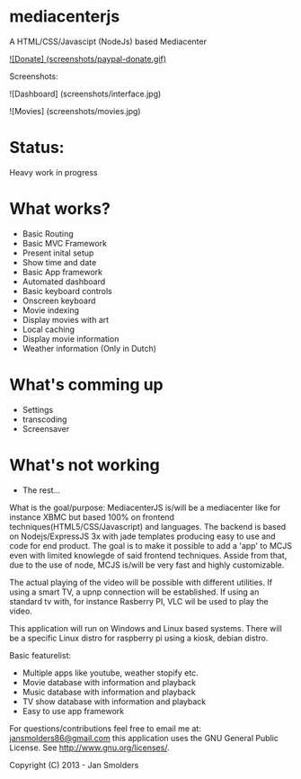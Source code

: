 mediacenterjs
=============

A HTML/CSS/Javascipt (NodeJs) based Mediacenter

[![Donate] (screenshots/paypal-donate.gif)](https://www.paypal.com/cgi-bin/webscr?cmd=_s-xclick&hosted_button_id=DHV3M4SST8C5L)


Screenshots: 

![Dashboard] (screenshots/interface.jpg)

![Movies] (screenshots/movies.jpg)

Status: 
=======

Heavy work in progress
		
What works?
===========

* Basic Routing
* Basic MVC Framework
* Present inital setup
* Show time and date
* Basic App framework
* Automated dashboard
* Basic keyboard controls
* Onscreen keyboard
* Movie indexing
* Display movies with art
* Local caching
* Display movie information
* Weather information (Only in Dutch)

What's comming up
=================

* Settings
* transcoding
* Screensaver 

What's not working
==================

* The rest...


What is the goal/purpose:
MediacenterJS is/will be a mediacenter like for instance XBMC but based 100% on frontend techniques(HTML5/CSS/Javascript) and languages.
The backend is based on Nodejs/ExpressJS 3x with jade templates producing easy to use and code for end product. 
The goal is to make it possible to add a 'app' to MCJS even with limited knowlegde of said frontend techniques.
Asside from that, due to the use of node, MCJS is/will be very fast and highly customizable.

The actual playing of the video will be possible with different utilities. 
If using a smart TV, a upnp connection will be established. If using an standard tv with, for instance Rasberry PI, VLC wil be used to play the video. 

This application will run on Windows and Linux based systems. 
There will be a specific Linux distro for raspberry pi using a kiosk, debian distro.

Basic featurelist:

* Multiple apps like youtube, weather stopify etc.
* Movie database with information and playback
* Music database with information and playback
* TV show database with information and playback 
* Easy to use app framework
 
For questions/contributions feel free to email me at: jansmolders86@gmail.com
this application uses the GNU General Public License. See <http://www.gnu.org/licenses/>.

Copyright (C) 2013 - Jan Smolders
